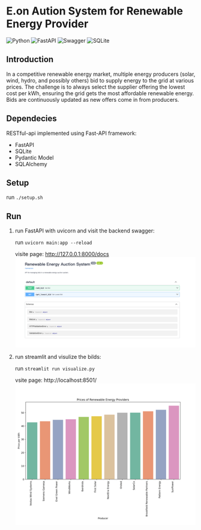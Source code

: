 # E.on Aution System for Renewable Energy Provider

![Python](https://img.shields.io/badge/python-3670A0?style=for-the-badge&logo=python&logoColor=ffdd54)
![FastAPI](https://img.shields.io/badge/FastAPI-005571?style=for-the-badge&logo=fastapi)
![Swagger](https://img.shields.io/badge/-Swagger-%23Clojure?style=for-the-badge&logo=swagger&logoColor=white)
![SQLite](https://img.shields.io/badge/SQLite-3.36.0-brightgreen)

## Introduction

In a competitive renewable energy market, multiple energy producers (solar, wind, hydro, and possibly others) bid to supply energy to the grid at various prices. The challenge is to always select the supplier offering the lowest cost per kWh, ensuring the grid gets the most affordable renewable energy. Bids are continuously updated as new offers come in from producers.

## Dependecies

RESTful-api implemented using Fast-API framework:

- FastAPI
- SQLite
- Pydantic Model
- SQLAlchemy

## Setup

run `./setup.sh`

## Run

1. run FastAPI with uvicorn and visit the backend swagger:

   run `uvicorn main:app --reload `

   visite page: http://127.0.0.1:8000/docs
   ![alt text](https://github.com/bohuang-work/auction/blob/main/img/swagger.png)

2. run streamlit and visulize the bilds:

   run `streamlit run visualize.py `

   vsite page: http://localhost:8501/
   ![alt text](https://github.com/bohuang-work/auction/blob/main/img/histogram.png)
